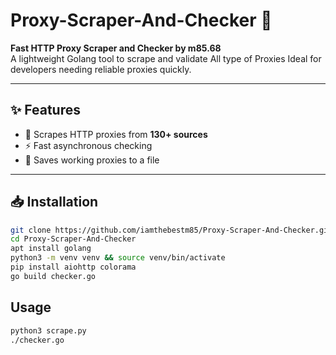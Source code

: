 # Proxy-Scraper-And-Checker 🚀

**Fast HTTP Proxy Scraper and Checker by m85.68**  
A lightweight Golang tool to scrape and validate All type of Proxies 
Ideal for developers needing reliable proxies quickly.  

---

## ✨ Features
- 🔎 Scrapes HTTP proxies from **130+ sources**  
- ⚡ Fast asynchronous checking     
- 💾 Saves working proxies to a file  

---

## 📥 Installation

```bash
git clone https://github.com/iamthebestm85/Proxy-Scraper-And-Checker.git
cd Proxy-Scraper-And-Checker 
apt install golang
python3 -m venv venv && source venv/bin/activate 
pip install aiohttp colorama
go build checker.go
```

## Usage 

```bash
python3 scrape.py
./checker.go 
``` 

